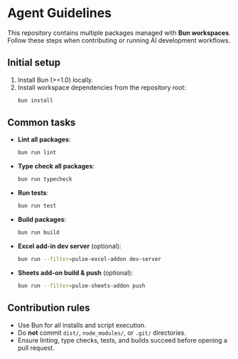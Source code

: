 # Agent Guidelines

This repository contains multiple packages managed with **Bun workspaces**. Follow these steps when contributing or running AI development workflows.

## Initial setup
1. Install Bun (>=1.0) locally.
2. Install workspace dependencies from the repository root:
   ```bash
   bun install
   ```

## Common tasks
- **Lint all packages**:
  ```bash
  bun run lint
  ```
- **Type check all packages**:
  ```bash
  bun run typecheck
  ```
- **Run tests**:
  ```bash
  bun run test
  ```
- **Build packages**:
  ```bash
  bun run build
  ```
- **Excel add-in dev server** (optional):
  ```bash
  bun run --filter=pulse-excel-addon dev-server
  ```
- **Sheets add-on build & push** (optional):
  ```bash
  bun run --filter=pulse-sheets-addon push
  ```

## Contribution rules
- Use Bun for all installs and script execution.
- Do **not** commit `dist/`, `node_modules/`, or `.git/` directories.
- Ensure linting, type checks, tests, and builds succeed before opening a pull request.


